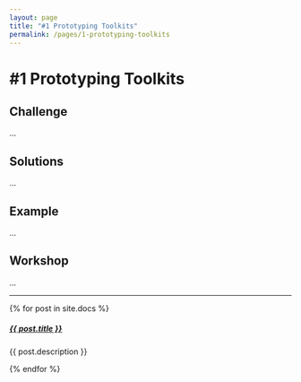 ```yaml
---
layout: page
title: "#1 Prototyping Toolkits"
permalink: /pages/1-prototyping-toolkits
---
```


# #1 Prototyping Toolkits

## Challenge
...

## Solutions
...

## Example
...

## Workshop
...

<div class="section-index">
    <hr class="panel-line">
    {% for post in site.docs  %}        
    <div class="entry">
    <h5><a href="{{ post.url | prepend: site.baseurl }}">{{ post.title }}</a></h5>
    <p>{{ post.description }}</p>
    </div>{% endfor %}
</div>